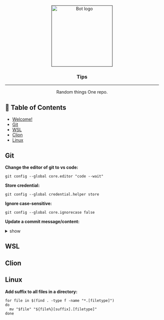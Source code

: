 <p align="center">
  <a href="" rel="noopener">
 <img width=200px height=200px src="https://i.imgur.com/FxL5qM0.jpg" alt="Bot logo"></a>
</p>

<h3 align="center">Tips</h3>

<div align="center">

</div>

---

<p align="center"> Random things One repo. 
    <br> 
</p>

## 📝 Table of Contents

- [Welcome!](#Welcome)
- [Git](#git)
- [WSL](#wsl)
- [Clion](#clion)
- [Linux](#linux)

## Git <a name = "git"></a>

**Change the editor of git to vs code:**

```
git config --global core.editor "code --wait"
```

**Store credential:**
```
git config --global credential.helper store
```

**Ignore case-sensitive:**
```
git config --global core.ignorecase false
```

**Update a commit message/content:**
<details>
<summary>show</summary>

```
git rebase -i 'SHA^'
```
A file will appear where you are going to change pick to edit.

Do your updates (add/suppress files) then stage changes.
```
git commit --all --amend
```
Write the new message.
```
git rebase --continue
```
At the end use 'git push'.

**note**: for pushed commit yous 'git push -f' but first check that your local changes are working well.
 beacuse it's going to chnage the remote into the new local changes.
</details>
 
## WSL <a name = "wsl"></a>

## Clion <a name = "clion"></a>

## Linux <a name = "linux"></a>

**Add suffix to all files in a directory:**

```
for file in $(find . -type f -name "*.[filetype]")
do
  mv "$file" "${file%}[suffix].[filetype]"
done
```

